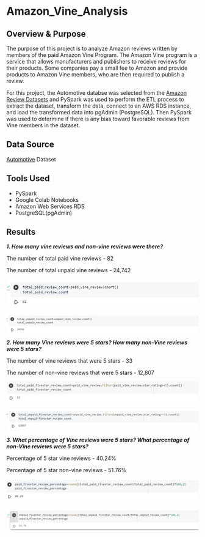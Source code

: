 # Amazon_Vine_Analysis


## Overview & Purpose

The purpose of this project is to analyze Amazon reviews written by members of the paid Amazon Vine Program. The Amazon Vine program is a service that allows manufacturers and publishers to receive reviews for their products. Some companies pay a small fee to Amazon and provide products to Amazon Vine members, who are then required to publish a review.

For this project, the Automotive databse was selected from the [Amazon Review Datasets](https://s3.amazonaws.com/amazon-reviews-pds/tsv/index.txt) and PySpark was used to perform the ETL process to extract the dataset, transform the data, connect to an AWS RDS instance, and load the transformed data into pgAdmin (PostgreSQL). Then PySpark was used to determine if there is any bias toward favorable reviews from Vine members in the dataset.

## Data Source
[Automotive](https://s3.amazonaws.com/amazon-reviews-pds/tsv/amazon_reviews_us_Automotive_v1_00.tsv.gz) Dataset

## Tools Used
- PySpark
- Google Colab Notebooks
- Amazon Web Services RDS
- PostgreSQL(pgAdmin)

## Results

***1. How many vine reviews and non-vine reviews were there?***

The number of total paid vine reviews - 82

The number of total unpaid vine reviews - 24,742

![](images/total_paid_review_count.png)

![](images/total_unpaid_count.png)

***2. How many Vine reviews were 5 stars? How many non-Vine reviews were 5 stars?***

The number of vine reviews that were 5 stars - 33

The number of non-vine reviews that were 5 stars - 12,807

![](images/total_paid_5star_count.png)

![](images/total_unpaid_5star_count.png)

***3. What percentage of Vine reviews were 5 stars? What percentage of non-Vine reviews were 5 stars?***

Percentage of 5 star vine reviews - 40.24%

Percentage of 5 star non-vine reviews - 51.76%

![](images/paid_5star_percentage.png)

![](images/unpaid_fivestar_percentage.png)
